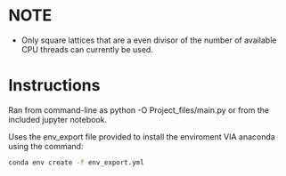 # NOTE
- Only square lattices that are a even divisor of the number of available CPU threads can currently be used.

# Instructions
Ran from command-line as python -O Project_files/main.py or from the included jupyter notebook.

Uses the env_export file provided to install the enviroment VIA anaconda using the command:

```BASH
conda env create -f env_export.yml
```

